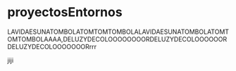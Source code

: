 # proyectosEntornos

LAVIDAESUNATOMBOLATOMTOMTOMBOLALAVIDAESUNATOMBOLATOMTOMTOMBOLAAAA,DELUZYDECOLOOOOOOOORDELUZYDECOLOOOOOORDELUZYDECOLOOOOOOORrrr

jiji
